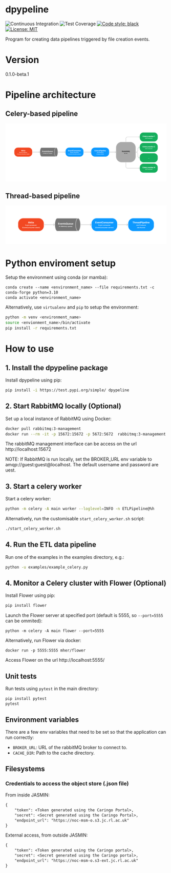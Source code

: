 # dpypeline
![Continuous Integration](https://github.com/NOC-OI/object-store-project/actions/workflows/main.yml/badge.svg)
![Test Coverage](https://img.shields.io/endpoint?url=https://gist.githubusercontent.com/JMorado/c20a3ec5262f14d970a462403316a547/raw/pytest_coverage_report_main.json)
[![Code style: black](https://img.shields.io/badge/code%20style-black-000000.svg)](https://github.com/psf/black)
[![License: MIT](https://img.shields.io/badge/License-MIT-yellow.svg)](https://opensource.org/licenses/MIT)

Program for creating data pipelines triggered by file creation events.

# Version

0.1.0-beta.1

# Pipeline architecture

## Celery-based pipeline
![Celery-based pipeline architecture](/images/celery_pipeline.png "Celery-based pipeline architecture")

## Thread-based pipeline
![Thread-based pipeline architecture](/images/thread_pipeline.png "Thread-based pipeline architecture")

# Python enviroment setup

Setup the environment using conda (or mamba):

```
conda create --name <environment_name> --file requirements.txt -c conda-forge python=3.10
conda activate <environment_name>
```

Alternatively, use `virtualenv` and `pip` to setup the environment:

```bash
python -m venv <environment_name>
source <envionment_name>/bin/activate
pip install -r requirements.txt
```

# How to use

## 1. Install the dpypeline package

Install dpypeline using pip:

```bash
pip install -i https://test.pypi.org/simple/ dpypeline
```


## 2. Start RabbitMQ locally (Optional)

Set up a local instance of RabbitMQ using Docker:

``` bash
docker pull rabbitmq:3-management
docker run --rm -it -p 15672:15672 -p 5672:5672  rabbitmq:3-management
```

The rabbitMQ management interface can be access on the url http://localhost:15672


NOTE: If RabbitMQ is run locally, set the BROKER_URL env variable to amqp://guest:guest@localhost. The default username and password are uest.


## 3. Start a celery worker

Start a celery worker:

```bash
python -m celery -A main worker --loglevel=INFO -n ETLPipeline@%h
```

Alternatively, run the customisable `start_celery_worker.sh` script:

```bash
./start_celery_worker.sh
```

## 4. Run the ETL data pipeline

Run one of the examples in the examples directory, e.g.:

```bash
python -u examples/example_celery.py
```

## 4. Monitor a Celery cluster with Flower (Optional)

Install Flower using pip:

```bash
pip install flower
```

Launch the Flower server at specified port (default is 5555, so `--port=5555` can be ommited):

```
python -m celery -A main flower --port=5555
```

Alternatively, run Flower via docker:

```
docker run -p 5555:5555 mher/flower
```

Access Flower on the url http://localhost:5555/

## Unit tests

Run tests using `pytest` in the main directory:

```
pip install pytest
pytest
```

## Environment variables

There are a few env variables that need to be set so that the application can run correctly:

- `BROKER_URL`: URL of the rabbitMQ broker to connect to.
- `CACHE_DIR`: Path to the cache directory.



## Filesystems

### Credentials to access the object store (.json file)

From inside JASMIN:

    {
        "token": <Token generated using the Caringo Portal>,
        "secret": <Secret generated using the Caringo Portal>,
        "endpoint_url": "https://noc-msm-o.s3.jc.rl.ac.uk"
    }

External access, from outside JASMIN:

    {
        "token": <Token generated using the Caringo portal>,
        "secret": <Secret generated using the Caringo portal>,
        "endpoint_url": "https://noc-msm-o.s3-ext.jc.rl.ac.uk"
    }
